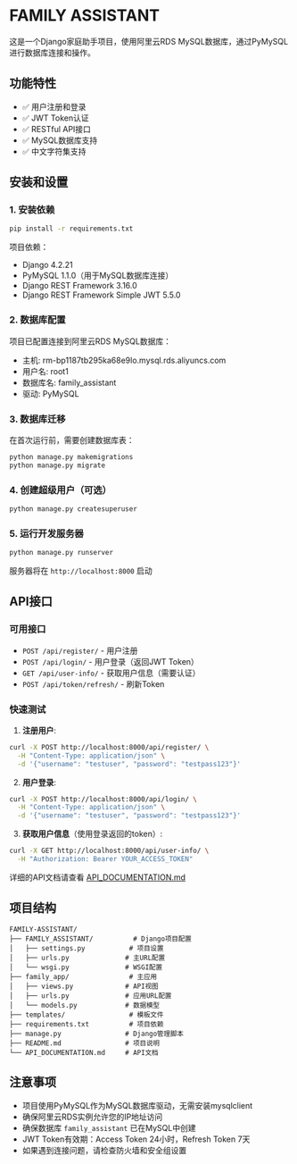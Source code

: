 # FAMILY ASSISTANT

这是一个Django家庭助手项目，使用阿里云RDS MySQL数据库，通过PyMySQL进行数据库连接和操作。

## 功能特性

- ✅ 用户注册和登录
- ✅ JWT Token认证
- ✅ RESTful API接口
- ✅ MySQL数据库支持
- ✅ 中文字符集支持

## 安装和设置

### 1. 安装依赖
```bash
pip install -r requirements.txt
```

项目依赖：
- Django 4.2.21
- PyMySQL 1.1.0（用于MySQL数据库连接）
- Django REST Framework 3.16.0
- Django REST Framework Simple JWT 5.5.0

### 2. 数据库配置
项目已配置连接到阿里云RDS MySQL数据库：
- 主机: rm-bp1187tb295ka68e9lo.mysql.rds.aliyuncs.com
- 用户名: root1
- 数据库名: family_assistant
- 驱动: PyMySQL

### 3. 数据库迁移
在首次运行前，需要创建数据库表：
```bash
python manage.py makemigrations
python manage.py migrate
```

### 4. 创建超级用户（可选）
```bash
python manage.py createsuperuser
```

### 5. 运行开发服务器
```bash
python manage.py runserver
```

服务器将在 `http://localhost:8000` 启动

## API接口

### 可用接口

- `POST /api/register/` - 用户注册
- `POST /api/login/` - 用户登录（返回JWT Token）
- `GET /api/user-info/` - 获取用户信息（需要认证）
- `POST /api/token/refresh/` - 刷新Token

### 快速测试

1. **注册用户**:
```bash
curl -X POST http://localhost:8000/api/register/ \
  -H "Content-Type: application/json" \
  -d '{"username": "testuser", "password": "testpass123"}'
```

2. **用户登录**:
```bash
curl -X POST http://localhost:8000/api/login/ \
  -H "Content-Type: application/json" \
  -d '{"username": "testuser", "password": "testpass123"}'
```

3. **获取用户信息**（使用登录返回的token）:
```bash
curl -X GET http://localhost:8000/api/user-info/ \
  -H "Authorization: Bearer YOUR_ACCESS_TOKEN"
```

详细的API文档请查看 [API_DOCUMENTATION.md](./API_DOCUMENTATION.md)

## 项目结构

```
FAMILY-ASSISTANT/
├── FAMILY_ASSISTANT/          # Django项目配置
│   ├── settings.py           # 项目设置
│   ├── urls.py              # 主URL配置
│   └── wsgi.py              # WSGI配置
├── family_app/               # 主应用
│   ├── views.py             # API视图
│   ├── urls.py              # 应用URL配置
│   └── models.py            # 数据模型
├── templates/                # 模板文件
├── requirements.txt          # 项目依赖
├── manage.py                # Django管理脚本
├── README.md                # 项目说明
└── API_DOCUMENTATION.md     # API文档
```

## 注意事项
- 项目使用PyMySQL作为MySQL数据库驱动，无需安装mysqlclient
- 确保阿里云RDS实例允许您的IP地址访问
- 确保数据库 `family_assistant` 已在MySQL中创建
- JWT Token有效期：Access Token 24小时，Refresh Token 7天
- 如果遇到连接问题，请检查防火墙和安全组设置 